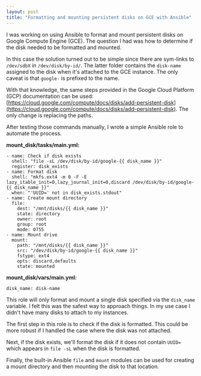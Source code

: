 ```yaml
---
layout: post
title: "Formatting and mounting persistent disks on GCE with Ansible"
---
```


I was working on using Ansible to format and mount persistent disks on Google Compute Engine (GCE). The question I had was how to determine if the disk needed to be formatted and mounted.

In this case the solution turned out to be simple since there are sym-links to `/dev/sdbX` in `/dev/disk/by-id/`. The latter folder contains the `disk-name` assigned to the disk when it's attached to the GCE instance. The only caveat is that `google-` is prefixed to the name.

With that knowledge, the same steps provided in the Google Cloud Platform (GCP) documentation can be used: [https://cloud.google.com/compute/docs/disks/add-persistent-disk](https://cloud.google.com/compute/docs/disks/add-persistent-disk). The only change is replacing the paths.

After testing those commands manually, I wrote a simple Ansible role to automate the process.

**mount_disk/tasks/main.yml:**

```
- name: Check if disk exists
  shell: "file -sL /dev/disk/by-id/google-{{ disk_name }}"
  register: disk_exists
- name: Format disk
  shell: "mkfs.ext4 -m 0 -F -E lazy_itable_init=0,lazy_journal_init=0,discard /dev/disk/by-id/google-{{ disk_name }}"
  when: "'UUID=' not in disk_exists.stdout"
- name: Create mount directory
  file:
    dest: "/mnt/disks/{{ disk_name }}"
    state: directory
    owner: root
    group: root
    mode: 0755
- name: Mount drive
  mount:
    path: "/mnt/disks/{{ disk_name }}"
    src: "/dev/disk/by-id/google-{{ disk_name }}"
    fstype: ext4
    opts: discard,defaults
    state: mounted
 ```

 **mount_disk/vars/main.yml:**

 ```
 disk_name: disk-name
 ```

 This role will only format and mount a single disk specified via the `disk_name` variable. I felt this was the safest way to approach things. In my use case I didn't have many disks to attach to my instances.

 The first step in this role is to check if the disk is formatted. This could be more robust if I handled the case where the disk was not attached.

 Next, if the disk exists, we'll format the disk if it does not contain `UUID=` which appears in `file -sL` when the disk is formatted.

 Finally, the built-in Ansible `file` and `mount` modules can be used for creating a mount directory and then mounting the disk to that location.
